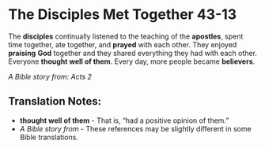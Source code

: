 The Disciples Met Together 43-13
==================================


The **disciples** continually listened to the teaching of the
**apostles**, spent time together, ate together, and **prayed** with
each other.  They enjoyed **praising** **God** together and they shared
everything they had with each other. Everyone **thought well of them**.
Every day, more people became **believers**.

*A Bible story from: Acts 2*

Translation Notes:
------------------

-   **thought well of them** - That is, “had a positive opinion of
    them.”
-   *A Bible story from* - These references may be slightly different in
    some Bible translations.

